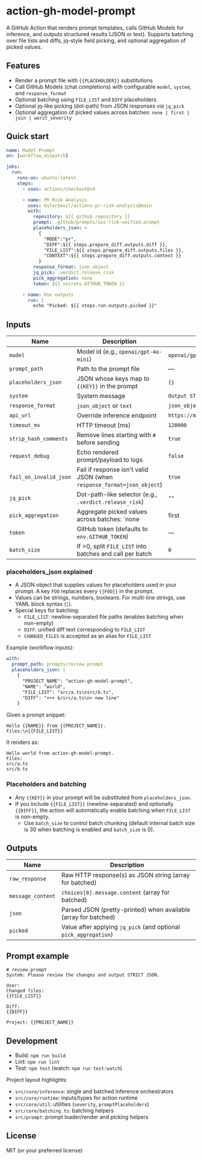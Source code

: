 # action-gh-model-prompt

A GitHub Action that renders prompt templates, calls GitHub Models for inference, and outputs structured results (JSON or text). Supports batching over file lists and diffs, jq-style field picking, and optional aggregation of picked values.

## Features
- Render a prompt file with `{{PLACEHOLDER}}` substitutions
- Call GitHub Models (chat completions) with configurable `model`, `system`, and `response_format`
- Optional batching using `FILE_LIST` and `DIFF` placeholders
- Optional jq-like picking (dot-path) from JSON responses via `jq_pick`
- Optional aggregation of picked values across batches: `none | first | join | worst_severity`

## Quick start
```yaml
name: Model Prompt
on: [workflow_dispatch]

jobs:
  run:
    runs-on: ubuntu-latest
    steps:
      - uses: actions/checkout@v4

      - name: PR Risk Analysis
        uses: GulerSevil/actions-pr-risk-analysis@main
        with:
          repository: ${{ github.repository }}
          prompt: .github/prompts/ios-risk-unified.prompt
          placeholders_json: >
            {
              "MODE":"pr",
              "DIFF":${{ steps.prepare_diff.outputs.diff }},
              "FILE_LIST":${{ steps.prepare_diff.outputs.files }},
              "CONTEXT":${{ steps.prepare_diff.outputs.context }}
            }
          response_format: json_object
          jq_pick: .verdict.release_risk
          pick_aggregation: none
          token: ${{ secrets.GITHUB_TOKEN }}

      - name: Use outputs
        run: |
          echo "Picked: ${{ steps.run.outputs.picked }}"
```

## Inputs
| Name | Description | Default | Required |
|------|-------------|---------|----------|
| `model` | Model id (e.g., `openai/gpt-4o-mini`) | `openai/gpt-4o-mini` | no |
| `prompt_path` | Path to the prompt file | — | yes |
| `placeholders_json` | JSON whose keys map to `{{KEY}}` in the prompt | `{}` | yes |
| `system` | System message | `Output STRICT JSON only.` | no |
| `response_format` | `json_object` or `text` | `json_object` | no |
| `api_url` | Override inference endpoint | `https://models.github.ai/inference/chat/completions` | no |
| `timeout_ms` | HTTP timeout (ms) | `120000` | no |
| `strip_hash_comments` | Remove lines starting with `# ` before sending | `true` | no |
| `request_debug` | Echo rendered prompt/payload to logs | `false` | no |
| `fail_on_invalid_json` | Fail if response isn't valid JSON (when `response_format=json_object`) | `true` | no |
| `jq_pick` | Dot-path-like selector (e.g., `.verdict.release_risk`) | `""` | no |
| `pick_aggregation` | Aggregate picked values across batches: `none | first | join | worst_severity` | `none` | no |
| `token` | GitHub token (defaults to `env.GITHUB_TOKEN`) | — | no |
| `batch_size` | If >0, split `FILE_LIST` into batches and call per batch | `0` | no |

### placeholders_json explained
- A JSON object that supplies values for placeholders used in your prompt. A key `FOO` replaces every `{{FOO}}` in the prompt.
- Values can be strings, numbers, booleans. For multi-line strings, use YAML block syntax (`|`).
- Special keys for batching:
  - `FILE_LIST`: newline-separated file paths (enables batching when non-empty)
  - `DIFF`: unified diff text corresponding to `FILE_LIST`
  - `CHANGED_FILES` is accepted as an alias for `FILE_LIST`

Example (workflow inputs):
```yaml
with:
  prompt_path: prompts/review.prompt
  placeholders_json: |
    {
      "PROJECT_NAME": "action-gh-model-prompt",
      "NAME": "world",
      "FILE_LIST": "src/a.ts\nsrc/b.ts",
      "DIFF": "+++ b/src/a.ts\n+ new line"
    }
```

Given a prompt snippet:
```
Hello {{NAME}} from {{PROJECT_NAME}}.
Files:\n{{FILE_LIST}}
```
It renders as:
```
Hello world from action-gh-model-prompt.
Files:
src/a.ts
src/b.ts
```

### Placeholders and batching
- Any `{{KEY}}` in your prompt will be substituted from `placeholders_json`.
- If you include `{{FILE_LIST}}` (newline-separated) and optionally `{{DIFF}}`, the action will automatically enable batching when `FILE_LIST` is non-empty.
  - Use `batch_size` to control batch chunking (default internal batch size is 30 when batching is enabled and `batch_size` is 0).

## Outputs
| Name | Description |
|------|-------------|
| `raw_response` | Raw HTTP response(s) as JSON string (array for batched) |
| `message_content` | `choices[0].message.content` (array for batched) |
| `json` | Parsed JSON (pretty-printed) when available (array for batched) |
| `picked` | Value after applying `jq_pick` (and optional `pick_aggregation`) |

## Prompt example
```
# review.prompt
System: Please review the changes and output STRICT JSON.

User:
Changed files:
{{FILE_LIST}}

Diff:
{{DIFF}}

Project: {{PROJECT_NAME}}
```

## Development
- Build: `npm run build`
- Lint: `npm run lint`
- Test: `npm test` (watch: `npm run test:watch`)

Project layout highlights:
- `src/core/inference`: single and batched inference orchestrators
- `src/core/runtime`: inputs/types for action runtime
- `src/core/util`: utilities (`severity`, `promptPlaceholders`)
- `src/core/batching.ts`: batching helpers
- `src/prompt`: prompt loader/render and picking helpers

## License
MIT (or your preferred license)
